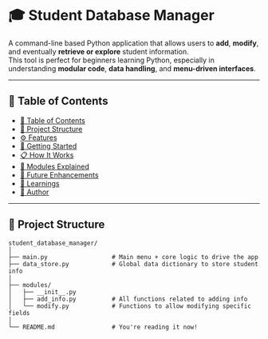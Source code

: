 # 🎓 Student Database Manager

A command-line based Python application that allows users to **add**, **modify**, and eventually **retrieve or explore** student information.  
This tool is perfect for beginners learning Python, especially in understanding **modular code**, **data handling**, and **menu-driven interfaces**.

---

## 📌 Table of Contents

- [📌 Table of Contents](#-table-of-contents)
- [📁 Project Structure](#-project-structure)
- [⚙️ Features](#️-features)
- [🚀 Getting Started](#-getting-started)
- [📋 How It Works](#-how-it-works)
- [🧩 Modules Explained](#-modules-explained)
- [🔧 Future Enhancements](#-future-enhancements)
- [🧠 Learnings](#-learnings)
- [👤 Author](#-author)

---

## 📁 Project Structure

```text
student_database_manager/
│
├── main.py                  # Main menu + core logic to drive the app
├── data_store.py            # Global data dictionary to store student info
│
├── modules/
│   ├── __init__.py
│   ├── add_info.py          # All functions related to adding info
│   └── modify.py            # Functions to allow modifying specific fields
│
└── README.md                # You're reading it now!
```

